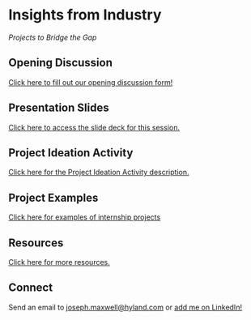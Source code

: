 # Insights from Industry
_Projects to Bridge the Gap_

## Opening Discussion
[Click here to fill out our opening discussion form!](https://forms.office.com/r/0KeGHUgrSg)

## Presentation Slides
[Click here to access the slide deck for this session.](https://docs.google.com/presentation/d/1swran9DEgRweEjRCqZy858ZWYEgB_o5GhZsMJkZbU_8/edit?usp=sharing)

## Project Ideation Activity
[Click here for the Project Ideation Activity description.](ProjectIdeation.md)

## Project Examples
[Click here for examples of internship projects](GitHubCurriculumExamples.md)

## Resources
[Click here for more resources.](Resources.md)

## Connect
Send an email to [joseph.maxwell@hyland.com](mailto:joseph.maxwell@hyland.com) or [add me on LinkedIn!](https://www.linkedin.com/in/joseph-maxwell-0bb34255/)
